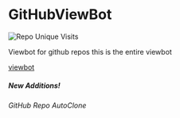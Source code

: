 # GitHubViewBot

![Repo Unique Visits](https://views.whatilearened.today/views/github/Altify-Developing/Altify-Developing-Main.svg)

Viewbot for github repos
this is the entire viewbot

[viewbot](https://altify-chs.netlify.app/html/stats.reloaded.svg)

##### New Additions!
###### GitHub Repo AutoClone
